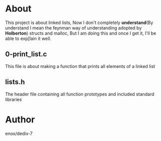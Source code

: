 # About
This project is about linked lists,
Now I don't completely **understand**(By understand I mean the feynman way of understanding adopted by **Holberton**)
structs and malloc,
But I am doing this and once I get it, I'll be able to exp[lain it well.
## 0-print_list.c
This file is about making a function that prints all elements of a linked list
## lists.h
The header file containing all function prototypes and included standard libraries

# Author
enox/dedix-7

